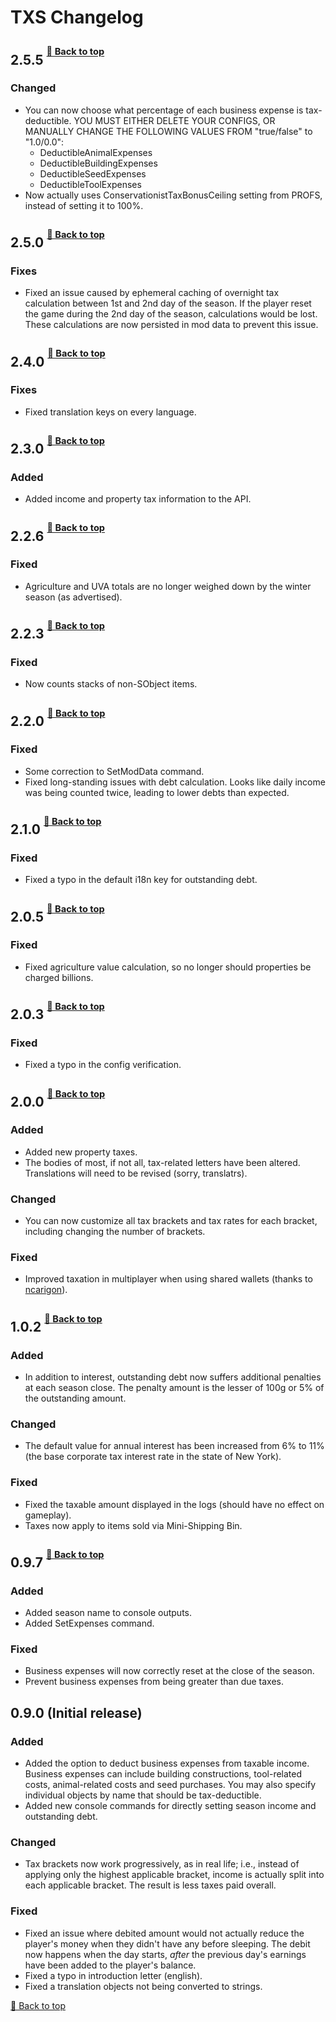﻿# TXS Changelog

## 2.5.5 <sup><sup>[🔼 Back to top](#txs-changelog)</sup></sup>

### Changed

* You can now choose what percentage of each business expense is tax-deductible.
  YOU MUST EITHER DELETE YOUR CONFIGS, OR MANUALLY CHANGE THE FOLLOWING VALUES FROM "true/false" to "1.0/0.0":
  * DeductibleAnimalExpenses
  * DeductibleBuildingExpenses
  * DeductibleSeedExpenses
  * DeductibleToolExpenses
* Now actually uses ConservationistTaxBonusCeiling setting from PROFS, instead of setting it to 100%.

## 2.5.0 <sup><sup>[🔼 Back to top](#txs-changelog)</sup></sup>

### Fixes

* Fixed an issue caused by ephemeral caching of overnight tax calculation between 1st and 2nd day of the season. If the player reset the game during the 2nd day of the season, calculations would be lost. These calculations are now persisted in mod data to prevent this issue.

## 2.4.0 <sup><sup>[🔼 Back to top](#txs-changelog)</sup></sup>

### Fixes

* Fixed translation keys on every language.

## 2.3.0 <sup><sup>[🔼 Back to top](#txs-changelog)</sup></sup>

### Added

* Added income and property tax information to the API.

## 2.2.6 <sup><sup>[🔼 Back to top](#txs-changelog)</sup></sup>

### Fixed

* Agriculture and UVA totals are no longer weighed down by the winter season (as advertised).

## 2.2.3 <sup><sup>[🔼 Back to top](#txs-changelog)</sup></sup>

### Fixed

* Now counts stacks of non-SObject items.

## 2.2.0 <sup><sup>[🔼 Back to top](#txs-changelog)</sup></sup>

### Fixed

* Some correction to SetModData command.
* Fixed long-standing issues with debt calculation. Looks like daily income was being counted twice, leading to lower debts than expected.

## 2.1.0 <sup><sup>[🔼 Back to top](#txs-changelog)</sup></sup>

### Fixed

* Fixed a typo in the default i18n key for outstanding debt.

## 2.0.5 <sup><sup>[🔼 Back to top](#txs-changelog)</sup></sup>

### Fixed

* Fixed agriculture value calculation, so no longer should properties be charged billions.

## 2.0.3 <sup><sup>[🔼 Back to top](#txs-changelog)</sup></sup>

### Fixed

* Fixed a typo in the config verification.

## 2.0.0 <sup><sup>[🔼 Back to top](#txs-changelog)</sup></sup>

### Added

* Added new property taxes.
* The bodies of most, if not all, tax-related letters have been altered. Translations will need to be revised (sorry, translatrs).

### Changed

* You can now customize all tax brackets and tax rates for each bracket, including changing the number of brackets.

### Fixed

* Improved taxation in multiplayer when using shared wallets (thanks to [ncarigon](https://github.com/ncarigon)).

## 1.0.2 <sup><sup>[🔼 Back to top](#txs-changelog)</sup></sup>

### Added

* In addition to interest, outstanding debt now suffers additional penalties at each season close. The penalty amount is the lesser of 100g or 5% of the outstanding amount. 

### Changed

* The default value for annual interest has been increased from 6% to 11% (the base corporate tax interest rate in the state of New York).

### Fixed

* Fixed the taxable amount displayed in the logs (should have no effect on gameplay).
* Taxes now apply to items sold via Mini-Shipping Bin.

## 0.9.7 <sup><sup>[🔼 Back to top](#txs-changelog)</sup></sup>

### Added

* Added season name to console outputs.
* Added SetExpenses command.

### Fixed

* Business expenses will now correctly reset at the close of the season.
* Prevent business expenses from being greater than due taxes.

## 0.9.0 (Initial release)

### Added

* Added the option to deduct business expenses from taxable income. Business expenses can include building constructions, tool-related costs, animal-related costs and seed purchases. You may also specify individual objects by name that should be tax-deductible.
* Added new console commands for directly setting season income and outstanding debt.

### Changed

* Tax brackets now work progressively, as in real life; i.e., instead of applying only the highest applicable bracket, income is actually split into each applicable bracket. The result is less taxes paid overall.

### Fixed

* Fixed an issue where debited amount would not actually reduce the player's money when they didn't have any before sleeping. The debit now happens when the day starts, *after* the previous day's earnings have been added to the player's balance.
* Fixed a typo in introduction letter (english).
* Fixed a translation objects not being converted to strings.

[🔼 Back to top](#txs-changelog)
